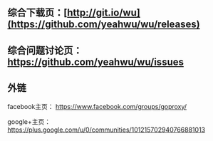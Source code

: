 ## 综合下载页：[http://git.io/wu](https://github.com/yeahwu/wu/releases)

## 综合问题讨论页：https://github.com/yeahwu/wu/issues

## 外链
facebook主页：
https://www.facebook.com/groups/goproxy/

google+主页：
https://plus.google.com/u/0/communities/101215702940766881013
